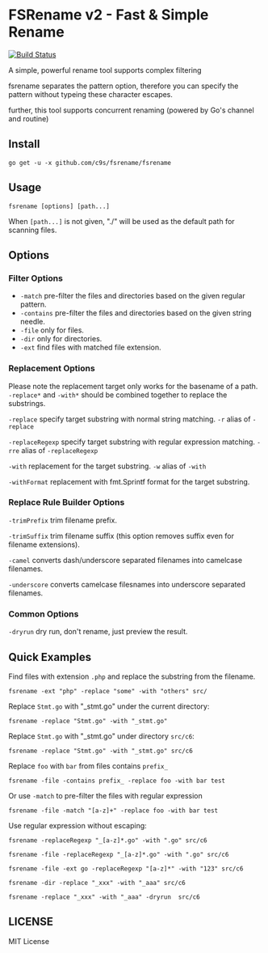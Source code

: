 FSRename v2 - Fast & Simple Rename
================================

[![Build Status](https://travis-ci.org/c9s/fsrename.svg?branch=master)](https://travis-ci.org/c9s/fsrename)

A simple, powerful rename tool supports complex filtering

fsrename separates the pattern option, therefore you can specify the pattern without typeing these character escapes.

further, this tool supports concurrent renaming (powered by Go's channel and routine)

Install
--------------

    go get -u -x github.com/c9s/fsrename/fsrename

Usage
---------------------

    fsrename [options] [path...]

When `[path...]` is not given, "./" will be used as the default path for scanning files.

## Options

### Filter Options

- `-match` pre-filter the files and directories based on the given regular pattern.
- `-contains` pre-filter the files and directories based on the given string needle.
- `-file` only for files.
- `-dir` only for directories.
- `-ext` find files with matched file extension.

### Replacement Options

Please note the replacement target only works for the basename of a path.
`-replace*` and `-with*` should be combined together to replace the substrings.

`-replace` specify target substring with normal string matching.
`-r` alias of `-replace`


`-replaceRegexp` specify target substring with regular expression matching.
`-rre` alias of `-replaceRegexp`


`-with` replacement for the target substring.
`-w` alias of `-with`


`-withFormat` replacement with fmt.Sprintf format for the target substring.

### Replace Rule Builder Options

`-trimPrefix` trim filename prefix.

`-trimSuffix` trim filename suffix (this option removes suffix even for filename extensions).

`-camel` converts dash/underscore separated filenames into camelcase filenames.

`-underscore` converts camelcase filesnames into underscore separated filenames.

### Common Options

`-dryrun`  dry run, don't rename, just preview the result.




Quick Examples
-------------

Find files with extension `.php` and replace the substring from the filename.

    fsrename -ext "php" -replace "some" -with "others" src/

Replace `Stmt.go` with "_stmt.go" under the current directory:

    fsrename -replace "Stmt.go" -with "_stmt.go"

Replace `Stmt.go` with "_stmt.go" under directory `src/c6`:

    fsrename -replace "Stmt.go" -with "_stmt.go" src/c6

Replace `foo` with `bar` from files contains `prefix_` 

    fsrename -file -contains prefix_ -replace foo -with bar test

Or use `-match` to pre-filter the files with regular expression

    fsrename -file -match "[a-z]+" -replace foo -with bar test

Use regular expression without escaping:

    fsrename -replaceRegexp "_[a-z]*.go" -with ".go" src/c6

    fsrename -file -replaceRegexp "_[a-z]*.go" -with ".go" src/c6

    fsrename -file -ext go -replaceRegexp "[a-z]*" -with "123" src/c6

    fsrename -dir -replace "_xxx" -with "_aaa" src/c6

    fsrename -replace "_xxx" -with "_aaa" -dryrun  src/c6



## LICENSE

MIT License

